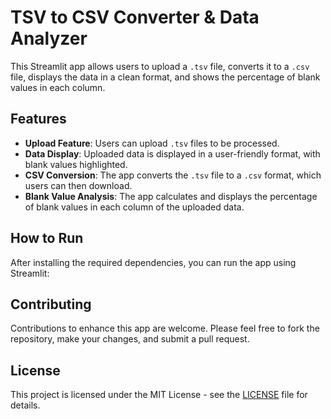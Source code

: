 # TSV to CSV Converter & Data Analyzer

This Streamlit app allows users to upload a `.tsv` file, converts it to a `.csv` file, displays the data in a clean format, and shows the percentage of blank values in each column.

## Features

- **Upload Feature**: Users can upload `.tsv` files to be processed.
- **Data Display**: Uploaded data is displayed in a user-friendly format, with blank values highlighted.
- **CSV Conversion**: The app converts the `.tsv` file to a `.csv` format, which users can then download.
- **Blank Value Analysis**: The app calculates and displays the percentage of blank values in each column of the uploaded data.

## How to Run

After installing the required dependencies, you can run the app using Streamlit:

## Contributing

Contributions to enhance this app are welcome. Please feel free to fork the repository, make your changes, and submit a pull request.

## License

This project is licensed under the MIT License - see the [LICENSE](LICENSE) file for details.
